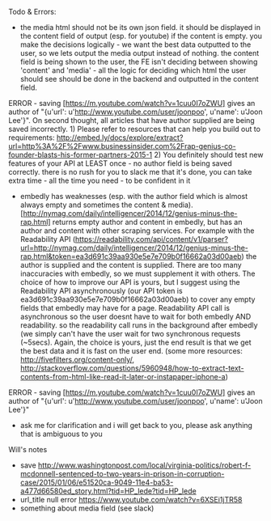 Todo & Errors:
- the media html should not be its own json field. it should be displayed in the content field of output (esp. for youtube) if the content is empty. you make the decisions logically - we want the best data outputted to the user, so we lets output the media output instead of nothing. the content field is being shown to the user, the FE isn't deciding between showing 'content' and 'media' - all the logic for deciding which html the user should see should be done in the backend and outputted in the content field.

ERROR - saving [https://m.youtube.com/watch?v=1cuu0I7oZWU] gives an author of "{u'url': u'http://www.youtube.com/user/joonpoo', u'name': u'Joon Lee'}". On second thought, all articles that have author supplied are being saved incorrectly. 1) Please refer to resources that can help you build out to requirements: http://embed.ly/docs/explore/extract?url=http%3A%2F%2Fwww.businessinsider.com%2Frap-genius-co-founder-blasts-his-former-partners-2015-1 2) You definitely should test new features of your API at LEAST once - no author field is being saved correctly. there is no rush for you to slack me that it's done, you can take extra time - all the time you need - to be confident in it

- embedly has weaknesses (esp. with the author field which is almost always empty and sometimes the content & media). [http://nymag.com/daily/intelligencer/2014/12/genius-minus-the-rap.html] returns empty author and content in embedly, but has an author and content with other scraping services. For example with the Readability API (https://readability.com/api/content/v1/parser?url=http://nymag.com/daily/intelligencer/2014/12/genius-minus-the-rap.html&token=ea3d691c39aa930e5e7e709b0f16662a03d00aeb) the author is supplied and the content is supplied. There are too many inaccuracies with embedly, so we must supplement it with others. The choice of how to improve our API is yours, but I suggest using the Readability API asynchronously (our API token is ea3d691c39aa930e5e7e709b0f16662a03d00aeb) to cover any empty fields that embedly may have for a page. Readability API call is asynchronous so the user doesnt have to wait for both embedly AND readability. so the readability call runs in the background after embedly (we simply can't have the user wait for two synchronous requests (~5secs). Again, the choice is yours, just the end result is that we get the best data and it is fast on the user end.
(some more resources: http://fivefilters.org/content-only/, http://stackoverflow.com/questions/5960948/how-to-extract-text-contents-from-html-like-read-it-later-or-instapaper-iphone-a)

ERROR - saving [https://m.youtube.com/watch?v=1cuu0I7oZWU] gives an author of "{u'url': u'http://www.youtube.com/user/joonpoo', u'name': u'Joon Lee'}"

- ask me for clarification and i will get back to you, please ask anything that is ambiguous to you



Will's notes
- save http://www.washingtonpost.com/local/virginia-politics/robert-f-mcdonnell-sentenced-to-two-years-in-prison-in-corruption-case/2015/01/06/e51520ca-9049-11e4-ba53-a477d66580ed_story.html?tid=HP_lede?tid=HP_lede
- url_title null error https://www.youtube.com/watch?v=6XSEi1jTR58
- something about media field (see slack)